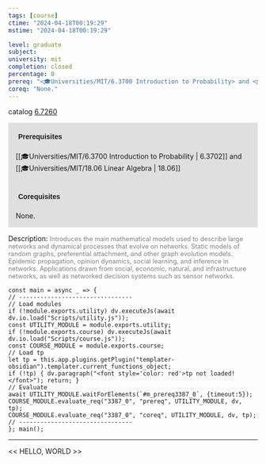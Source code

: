 ```yaml
---
tags: [course]
ctime: "2024-04-18T00:19:29"
mstime: "2024-04-18T00:19:29"

level: graduate
subject: 
university: mit
completion: closed
percentage: 0
prereq: "<🎓Universities/MIT/6.3700 Introduction to Probability> and <🎓Universities/MIT/18.06 Linear Algebra>"
coreq: "None."
---
```


catalog [6.7260](http://student.mit.edu/catalog/m6c.html#6.7260)

<span style="display: block; padding: 15px; background-color: rgb(100, 100, 100, 0.2);"><font id="m_prereq3387_0" style="display: block; font-family: Arial, sans-serif; font-weight: bold; padding: 5px">Prerequisites</font><br><span id="prereq3387_0">[[🎓Universities/MIT/6.3700 Introduction to Probability | 6.3702]] and [[🎓Universities/MIT/18.06 Linear Algebra | 18.06]]</span></span>
<span style="display: block; padding: 15px; background-color: rgb(100, 100, 100, 0.2);"><font id="m_coreq3387_0" style="display: block; font-family: Arial, sans-serif; font-weight: bold; padding: 5px">Corequisites</font><br><span id="coreq3387_0">None.</span></span>

<font style="">Description:</font>
<font style="color: grey; font-size: 0.8rem;">Introduces the main mathematical models used to describe large networks and dynamical processes that evolve on networks. Static models of random graphs, preferential attachment, and other graph evolution models. Epidemic propagation, opinion dynamics, social learning, and inference in networks. Applications drawn from social, economic, natural, and infrastructure networks, as well as networked decision systems such as sensor networks.</font>

```dataviewjs
const main = async _ => {
// --------------------------------
// Load modules
if (!module.exports.utility) dv.executeJs(await dv.io.load("Scripts/utility.js"));
const UTILITY_MODULE = module.exports.utility;
if (!module.exports.course) dv.executeJs(await dv.io.load("Scripts/course.js"));
const COURSE_MODULE = module.exports.course;
// Load tp
let tp = this.app.plugins.getPlugin("templater-obsidian").templater.current_functions_object;
if (!tp) { dv.paragraph("<font style='color: red'>tp not loaded!</font>"); return; }
// Evaluate
await UTILITY_MODULE.waitForElements(`#m_prereq3387_0`, {timeout:5});
COURSE_MODULE.evaluate_req("3387_0", "prereq", UTILITY_MODULE, dv, tp);
COURSE_MODULE.evaluate_req("3387_0", "coreq", UTILITY_MODULE, dv, tp);
// --------------------------------
}; main();
```

---

<< HELLO, WORLD >>

